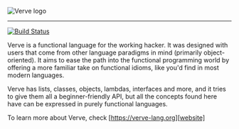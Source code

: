 ![Verve logo](https://user-images.githubusercontent.com/764414/30565730-b4a7914a-9cc9-11e7-85fb-73c4526a5253.png)

---
[![Build Status](https://travis-ci.org/tadeuzagallo/verve-lang.svg?branch=master)](https://travis-ci.org/tadeuzagallo/verve-lang)

Verve is a functional language for the working hacker. It was designed with users that come from other language paradigms in mind (primarily object-oriented). It aims to ease the path into the functional programming world by offering a more familiar take on functional idioms, like you'd find in most modern languages.

Verve has lists, classes, objects, lambdas, interfaces and more, and it tries to give them all a beginner-friendly API, but all the concepts found here have can be expressed in purely functional languages.

To learn more about Verve, check [https://verve-lang.org][website]

[website]: https://verve-lang.org
